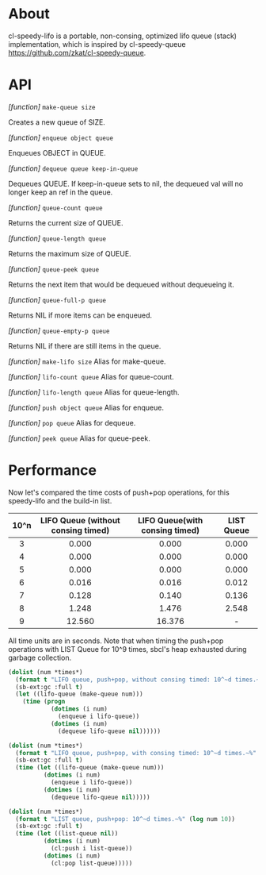 # About

cl-speedy-lifo is a portable, non-consing, optimized lifo queue (stack) implementation,
which is inspired by cl-speedy-queue <https://github.com/zkat/cl-speedy-queue>.
# API

*[function]* `make-queue size`

  Creates a new queue of SIZE.

*[function]* `enqueue object queue`

  Enqueues OBJECT in QUEUE.

*[function]* `dequeue queue keep-in-queue`

  Dequeues QUEUE. If keep-in-queue sets to nil, the dequeued val will no longer keep an ref in the queue.

*[function]* `queue-count queue`

  Returns the current size of QUEUE.

*[function]* `queue-length queue`

  Returns the maximum size of QUEUE.

*[function]* `queue-peek queue`

  Returns the next item that would be dequeued without dequeueing it.

*[function]* `queue-full-p queue`

  Returns NIL if more items can be enqueued.

*[function]* `queue-empty-p queue`

  Returns NIL if there are still items in the queue.

*[function]* `make-lifo size`
  Alias for make-queue.

*[function]* `lifo-count queue`
  Alias for queue-count.

*[function]* `lifo-length queue`
  Alias for queue-length.

*[function]* `push object queue`
  Alias for enqueue.

*[function]* `pop queue`
  Alias for dequeue.

*[function]* `peek queue`
  Alias for queue-peek.


# Performance

Now let's compared the time costs of push+pop operations, for this speedy-lifo and the build-in list.

| 10^n | LIFO Queue (without consing timed) | LIFO Queue(with consing timed) |            LIST Queue             |
| :--: | :--------------------------------: | :----------------------------: | :-------------------------------: |
|  3   |               0.000                |             0.000              |               0.000               |
|  4   |               0.000                |             0.000              |               0.000               |
|  5   |               0.000                |             0.000              |               0.000               |
|  6   |               0.016                |             0.016              |               0.012               |
|  7   |               0.128                |             0.140              |               0.136               |
|  8   |               1.248                |             1.476              |               2.548               |
|  9   |               12.560               |             16.376             |                 -                 |

All time units are in seconds.
Note that when timing the push+pop operations with LIST Queue for 10^9 times, sbcl's heap exhausted during garbage collection.


```commonlisp
(dolist (num *times*)
  (format t "LIFO queue, push+pop, without consing timed: 10^~d times.~%" (log num 10))
  (sb-ext:gc :full t)
  (let ((lifo-queue (make-queue num)))
    (time (progn
            (dotimes (i num)
              (enqueue i lifo-queue))
            (dotimes (i num)
              (dequeue lifo-queue nil))))))
```

```commonlisp
(dolist (num *times*)
  (format t "LIFO queue, push+pop, with consing timed: 10^~d times.~%" (log num 10))
  (sb-ext:gc :full t)
  (time (let ((lifo-queue (make-queue num)))
          (dotimes (i num)
            (enqueue i lifo-queue))
          (dotimes (i num)
            (dequeue lifo-queue nil)))))
```

```commonlisp
(dolist (num *times*)
  (format t "LIST queue, push+pop: 10^~d times.~%" (log num 10))
  (sb-ext:gc :full t)
  (time (let ((list-queue nil))
          (dotimes (i num)
            (cl:push i list-queue))
          (dotimes (i num)
            (cl:pop list-queue)))))
```
